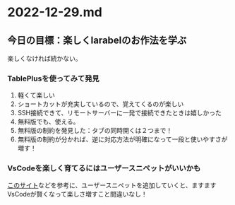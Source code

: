 # 2022-12-29.md

## 今日の目標：楽しくlarabelのお作法を学ぶ

楽しくなければ続かない。

### TablePlusを使ってみて発見

1. 軽くて楽しい
2. ショートカットが充実しているので、覚えてくるのが楽しい
3. SSH接続できて、リモートサーバーに一発で接続できたときは嬉しかった
4. 無料版でも、使える。
5. 無料版の制約を発見した：タブの同時開くは２つまで！
6. 無料版の制約が分かれば、逆に対応方法が明確になって一段と使いやすさが増す！

### VsCodeを楽しく育てるにはユーザースニペットがいいかも

[このサイト](https://qiita.com/12345/items/97ba616d530b4f692c97)などを参考に、ユーザースニペットを追加していくと、ますますVsCodeが賢くなって楽しさ増すこと間違いなし！
